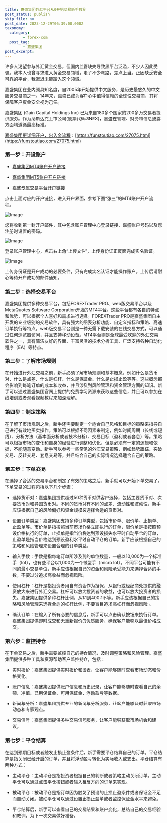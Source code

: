 ```yaml
---
title: 嘉盛集团外汇平台从0开始交易新手教程
post_status: publish
skip_file: no
post_date: 2023-12-29T06:39:00.000Z
taxonomy:
  category:
        - forex-com
  post_tag:
        - 嘉盛集团
post_excerpt: 
---
```

许多人渴望参与外汇黄金交易，但国内监管缺失导致黑平台泛滥，不少人因此受骗。我本人也曾寻求进入黄金交易领域，走了不少弯路，差点上当。正因缺乏安全可靠的平台，我迟迟未能踏入这个领域。

嘉盛集团在业内颇具知名度，自2005年开始提供中文服务，是历史最悠久的中文服务交易商之一。14年来，嘉盛已成为客户心中值得信赖的全球性交易商，其将保障客户资金安全视为己任。

嘉盛集团 (Gain Capital Holdings Inc) 已为来自180多个国家的200多万交易者提供服务。作为纳斯达克上市公司(股票代码:SNEX)，嘉盛在管理、财务和信息披露方面均遵循最高标准。

[嘉盛集团更详细开户，出入金流程](https://funstoutiao.com/27075.html)：[https://funstoutiao.com/27075.html](https://funstoutiao.com/27075.html)

### 第一步：开设账户

* [嘉盛集团MT4账户开户链接](https://s.ssgg.net/jsmt4)

* [嘉盛集团MT5账户开户链接](https://s.ssgg.net/jsmt5)

* [嘉盛专属交易平台开户链接](https://s.ssgg.net/js)

点击上面对应的开户链接，进入开户界面，参考下图“张三”的MT4账户开户流程。

![Image](https://prod-files-secure.s3.us-west-2.amazonaws.com/39ed1227-6d7d-4570-be36-9ccd4a2c4241/7a167aea-686b-400d-af59-4e18eb607a40/640.png?X-Amz-Algorithm=AWS4-HMAC-SHA256&X-Amz-Content-Sha256=UNSIGNED-PAYLOAD&X-Amz-Credential=ASIAZI2LB4667LGPEDOE%2F20250328%2Fus-west-2%2Fs3%2Faws4_request&X-Amz-Date=20250328T161309Z&X-Amz-Expires=3600&X-Amz-Security-Token=IQoJb3JpZ2luX2VjEPj%2F%2F%2F%2F%2F%2F%2F%2F%2F%2FwEaCXVzLXdlc3QtMiJHMEUCIGVtYhut7vcGJEJwuLJ%2BAELFai8a4Y%2B3i7s4AgAXpxAcAiEAgYbRbasqWNk8klwBfp5YEdvZBeMQpTpqe2TyHzCXEksq%2FwMIYRAAGgw2Mzc0MjMxODM4MDUiDJklc81S5IE9OBTr4SrcA6gXocb60EHOmEVYAz7eeYRm7z8Pa8cCAaKy02TkPcKbEfq%2B9isJNcO7fCxt17heXEi3P6yhg4sH3TvZk4BhRaErha6iS4eOnIRqotH3o7rjzQtl2VTZosDIHKS1Fv46qt8hgYd2rtXLiwclwYclXHCg0hNOWclSdAtxMKu2l7wOnLehk0SszWHW44GOIXH89Dyf8zzXpWONRtsKjRjkb3p6qpqjaoMSu%2BzUkSfeMRrNi6r3kMLxqQi4wKlttUkNHZwT8ufd8qqOs%2B9ba0Zsc9vM%2BkZESojK4fh39grhieq7WZpxGwDWwgQJ0crTuUpZH%2BGCLdNj2LuTigGdjqL6gZgYVBMwb243qBSramq%2Byv84bb5F%2F5Q9N%2BdBu9JvwjCuIVSmcnWc4IQC1VH1XQPCoqkwMs6lI%2BAGcQhWfH3ahbXCskKfMp9TkxUWDoSe3H4FBxYGVJoaQcXD37ZtFo0IPBy9G0cpueHGhnLMm%2F%2Bx%2B1FT%2FQYwxd8cFrfWiWB9gn3e9n5qYV6ekla3BqxoD3VEJtARTLdtHSZAZaFhj4wmMOhRbEWoFkUVfDmb7mSbjxTpKX5e8QtvlD%2BshA8PtpWEf5Sqy2chTXO1etVy79ix9BZlQuSXG3lw%2Bgnd5zNiMP6Hm78GOqUBdZsPtmskC47ArQDgcbgFcEFBaDaGzYmJ21iLUeWicDzLpwHn9eA4DUtwRtcBks5txHVOWcLu6bc2mtYkhrf1Tb9TPyzfC9aPDWWUQdcv%2BC8qly3w8rxTVXODIJUS4o88DwpaPdYwQKp7a8jkWq6v6pwBhaEMxVcpMrOdXzm774GQ65eGIo0IoGCcX%2FMDlw2OG402yaSrSuI2LzaYyPSK6TN8IIou&X-Amz-Signature=3bd28e98ffee62dac42da2f4b5fa8aa105e5cef64c533a9775e30e77eeaebabe&X-Amz-SignedHeaders=host&x-id=GetObject)

您将收到第一封开户邮件，其中包含账户管理中心登录链接、嘉盛账户号码以及您注册时设置的密码。

![Image](https://prod-files-secure.s3.us-west-2.amazonaws.com/39ed1227-6d7d-4570-be36-9ccd4a2c4241/eaa1c6b3-2877-4284-a0e1-530e222c27fb/image.png?X-Amz-Algorithm=AWS4-HMAC-SHA256&X-Amz-Content-Sha256=UNSIGNED-PAYLOAD&X-Amz-Credential=ASIAZI2LB4667LGPEDOE%2F20250328%2Fus-west-2%2Fs3%2Faws4_request&X-Amz-Date=20250328T161309Z&X-Amz-Expires=3600&X-Amz-Security-Token=IQoJb3JpZ2luX2VjEPj%2F%2F%2F%2F%2F%2F%2F%2F%2F%2FwEaCXVzLXdlc3QtMiJHMEUCIGVtYhut7vcGJEJwuLJ%2BAELFai8a4Y%2B3i7s4AgAXpxAcAiEAgYbRbasqWNk8klwBfp5YEdvZBeMQpTpqe2TyHzCXEksq%2FwMIYRAAGgw2Mzc0MjMxODM4MDUiDJklc81S5IE9OBTr4SrcA6gXocb60EHOmEVYAz7eeYRm7z8Pa8cCAaKy02TkPcKbEfq%2B9isJNcO7fCxt17heXEi3P6yhg4sH3TvZk4BhRaErha6iS4eOnIRqotH3o7rjzQtl2VTZosDIHKS1Fv46qt8hgYd2rtXLiwclwYclXHCg0hNOWclSdAtxMKu2l7wOnLehk0SszWHW44GOIXH89Dyf8zzXpWONRtsKjRjkb3p6qpqjaoMSu%2BzUkSfeMRrNi6r3kMLxqQi4wKlttUkNHZwT8ufd8qqOs%2B9ba0Zsc9vM%2BkZESojK4fh39grhieq7WZpxGwDWwgQJ0crTuUpZH%2BGCLdNj2LuTigGdjqL6gZgYVBMwb243qBSramq%2Byv84bb5F%2F5Q9N%2BdBu9JvwjCuIVSmcnWc4IQC1VH1XQPCoqkwMs6lI%2BAGcQhWfH3ahbXCskKfMp9TkxUWDoSe3H4FBxYGVJoaQcXD37ZtFo0IPBy9G0cpueHGhnLMm%2F%2Bx%2B1FT%2FQYwxd8cFrfWiWB9gn3e9n5qYV6ekla3BqxoD3VEJtARTLdtHSZAZaFhj4wmMOhRbEWoFkUVfDmb7mSbjxTpKX5e8QtvlD%2BshA8PtpWEf5Sqy2chTXO1etVy79ix9BZlQuSXG3lw%2Bgnd5zNiMP6Hm78GOqUBdZsPtmskC47ArQDgcbgFcEFBaDaGzYmJ21iLUeWicDzLpwHn9eA4DUtwRtcBks5txHVOWcLu6bc2mtYkhrf1Tb9TPyzfC9aPDWWUQdcv%2BC8qly3w8rxTVXODIJUS4o88DwpaPdYwQKp7a8jkWq6v6pwBhaEMxVcpMrOdXzm774GQ65eGIo0IoGCcX%2FMDlw2OG402yaSrSuI2LzaYyPSK6TN8IIou&X-Amz-Signature=f2685608db425917e09f657c1b29c180d83043bece19113f611025a9ed334f8e&X-Amz-SignedHeaders=host&x-id=GetObject)

登录账户管理中心，点击右上角“上传文件”，上传身份证正反面完成实名验证。

![Image](https://prod-files-secure.s3.us-west-2.amazonaws.com/39ed1227-6d7d-4570-be36-9ccd4a2c4241/54090639-09fc-46b4-a135-e0289f707147/image.png?X-Amz-Algorithm=AWS4-HMAC-SHA256&X-Amz-Content-Sha256=UNSIGNED-PAYLOAD&X-Amz-Credential=ASIAZI2LB4667LGPEDOE%2F20250328%2Fus-west-2%2Fs3%2Faws4_request&X-Amz-Date=20250328T161309Z&X-Amz-Expires=3600&X-Amz-Security-Token=IQoJb3JpZ2luX2VjEPj%2F%2F%2F%2F%2F%2F%2F%2F%2F%2FwEaCXVzLXdlc3QtMiJHMEUCIGVtYhut7vcGJEJwuLJ%2BAELFai8a4Y%2B3i7s4AgAXpxAcAiEAgYbRbasqWNk8klwBfp5YEdvZBeMQpTpqe2TyHzCXEksq%2FwMIYRAAGgw2Mzc0MjMxODM4MDUiDJklc81S5IE9OBTr4SrcA6gXocb60EHOmEVYAz7eeYRm7z8Pa8cCAaKy02TkPcKbEfq%2B9isJNcO7fCxt17heXEi3P6yhg4sH3TvZk4BhRaErha6iS4eOnIRqotH3o7rjzQtl2VTZosDIHKS1Fv46qt8hgYd2rtXLiwclwYclXHCg0hNOWclSdAtxMKu2l7wOnLehk0SszWHW44GOIXH89Dyf8zzXpWONRtsKjRjkb3p6qpqjaoMSu%2BzUkSfeMRrNi6r3kMLxqQi4wKlttUkNHZwT8ufd8qqOs%2B9ba0Zsc9vM%2BkZESojK4fh39grhieq7WZpxGwDWwgQJ0crTuUpZH%2BGCLdNj2LuTigGdjqL6gZgYVBMwb243qBSramq%2Byv84bb5F%2F5Q9N%2BdBu9JvwjCuIVSmcnWc4IQC1VH1XQPCoqkwMs6lI%2BAGcQhWfH3ahbXCskKfMp9TkxUWDoSe3H4FBxYGVJoaQcXD37ZtFo0IPBy9G0cpueHGhnLMm%2F%2Bx%2B1FT%2FQYwxd8cFrfWiWB9gn3e9n5qYV6ekla3BqxoD3VEJtARTLdtHSZAZaFhj4wmMOhRbEWoFkUVfDmb7mSbjxTpKX5e8QtvlD%2BshA8PtpWEf5Sqy2chTXO1etVy79ix9BZlQuSXG3lw%2Bgnd5zNiMP6Hm78GOqUBdZsPtmskC47ArQDgcbgFcEFBaDaGzYmJ21iLUeWicDzLpwHn9eA4DUtwRtcBks5txHVOWcLu6bc2mtYkhrf1Tb9TPyzfC9aPDWWUQdcv%2BC8qly3w8rxTVXODIJUS4o88DwpaPdYwQKp7a8jkWq6v6pwBhaEMxVcpMrOdXzm774GQ65eGIo0IoGCcX%2FMDlw2OG402yaSrSuI2LzaYyPSK6TN8IIou&X-Amz-Signature=ca49af0fa4db88b32ea05a262903ec2f2ccfde60d3bdf4c0c17b88a9169f24af&X-Amz-SignedHeaders=host&x-id=GetObject)

上传身份证是开户成功的必要条件，只有完成实名认证才能操作账户。上传后请耐心等待开户成功的邮件通知。

### 第二步：选择交易平台

嘉盛集团提供多种交易平台，包括FOREXTrader PRO、web版交易平台以及MetaQuotes Software Corporation开发的MT4平台。这些平台都有各自的特点和优势，可以根据个人喜好和需求进行选择。FOREXTrader PRO是嘉盛集团自主开发的专业级别的交易软件，具有强大的图表分析功能、自定义指标和策略、高速订单执行等特点。web版交易平台则是一种无需下载安装的在线交易方式，可以通过任何浏览器访问，并且支持移动设备。MT4平台则是全球最受欢迎的外汇交易软件之一，具有简洁友好的界面、丰富灵活的技术分析工具、广泛支持各种自动化程序（EA）等特点。

### 第三步：了解市场规则

在开始进行外汇交易之前，新手必须了解市场规则和基本概念，例如什么是货币对、什么是点差、什么是杠杆、什么是保证金、什么是止损止盈等等。这些概念都会影响到每笔订单的成本和收益，并且涉及到风险管理和资金管理方面的知识。新手可以通过嘉盛集团官网上提供的免费学习资源来获取这些信息，并且可以参加在线培训或者观看视频教程来加深理解。

### 第四步：制定策略

在了解了市场规则之后，新手还需要制定一个适合自己风格和目标的策略来指导自己进行有效地买卖操作。策略可以根据不同因素来制定，例如时间周期（长线或短线）、分析方法（基本面分析或者技术分析）、交易目标（盈利或者套息）等。策略可以根据市场的变化和自身的经验进行调整和优化，但是必须有一定的逻辑和依据，不能随意变动。新手可以参考一些常见的外汇交易策略，例如趋势跟踪、突破交易、反转交易、套息交易等，并且结合自己的实际情况选择适合自己的策略。

### 第五步：下单交易

在选择了合适的交易平台和制定了有效的策略之后，新手就可以开始下单交易了。下单交易的过程包括以下几个步骤：

* 选择货币对：嘉盛集团提供超过50种货币对供客户选择，包括主要货币对、次要货币对和异国货币对。不同的货币对有不同的点差、流动性和波动性，新手应该根据自己的风险偏好和资金规模来选择合适的货币对。

* 设置订单类型：嘉盛集团支持多种订单类型，包括市价单、限价单、止损单、止盈单等。市价单是指按照当前市场价格立即执行的订单，限价单是指按照预设价格执行的订单，止损单是指当价格达到预设损失水平时自动平仓的订单，止盈单是指当价格达到预设盈利水平时自动平仓的订单。新手应该根据自己的策略和风险管理来设置合理的订单类型。

* 输入手数：手数是指每笔订单所涉及到的单位数量，一般以10,000为一个标准手（lot），也有些平台以1,000为一个微型手（micro lot）。不同平台可能有不同的最小交易单位，新手应该根据自己的资金和风险承受能力来选择合适的手数，不要过分追求高收益而忽视风险。

* 使用杠杆：杠杆是指投资者用自有资金作为担保，从银行或经纪商处提供的融资放大来进行外汇交易。杠杆可以放大投资者的收益，也可以放大投资者的损失。嘉盛集团提供多种杠杆比例，从1:1到400:1不等。新手应该根据自己的策略和风险管理来选择合适的杠杆比例，不要盲目追求高杠杆而忽视风险 。

* 确认订单：在输入了所有必要的信息后，新手可以点击确认按钮来执行订单。嘉盛集团提供即时成交和无重新报价的优质服务，确保客户能够以最佳价格成交。

### 第六步：监控持仓

在下单交易之后，新手需要监控自己的持仓情况，及时调整策略和风险管理。嘉盛集团提供多种工具和资源帮助客户监控持仓，包括：

* 实时报价：嘉盛集团提供实时报价和图表，让客户能够随时查看市场动态和价格变化。

* 账户信息：嘉盛集团提供账户信息和历史记录，让客户能够随时查看自己的余额、净值、已用保证金、可用保证金、浮动盈亏等数据。

* 新闻与分析：嘉盛集团提供专业的新闻与分析服务，让客户能够及时获取市场动态和专家观点。

* 交易信号：嘉盛集团提供多种交易信号服务，让客户能够获取市场机会和建议。

### 第七步：平仓结算

在达到预期目标或者触发止损止盈条件后，新手需要平仓结算自己的订单。平仓结算是指关闭已经开启的订单，并且将浮动盈亏转化为实际收入或支出。平仓结算有两种方式：

* 主动平仓：主动平仓是指投资者根据自己的判断或者策略主动关闭订单。主动平仓可以通过点击平仓按钮或者输入相反方向的订单来实现。

* 被动平仓：被动平仓是指订单因为触发了预设的止损止盈条件或者保证金不足而自动关闭。被动平仓可以通过设置止损止盈单或者监控保证金水平来避免。

* 平仓结算后，新手可以查看自己的交易结果和账户变化，总结自己的交易经验和教训，为下一次交易做好准备。